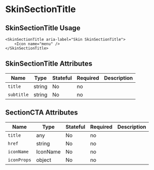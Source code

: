 # SkinSectionTitle

## SkinSectionTitle Usage

```react
<SkinSectionTitle aria-label="Skin SkinSectionTitle">
    <Icon name="menu" />
</SkinSectionTitle>
```

## SkinSectionTitle Attributes

Name | Type | Stateful | Required | Description
--- | --- | --- | --- | ---
`title` | string | No | no | 
`subtitle` | string | No | no | 

## SectionCTA Attributes

Name | Type | Stateful | Required | Description
--- | --- | --- | --- | ---
`title` | any | No | no | 
`href` | string | No | no | 
`iconName` | IconName | No | no | 
`iconProps` | object | No | no | 
